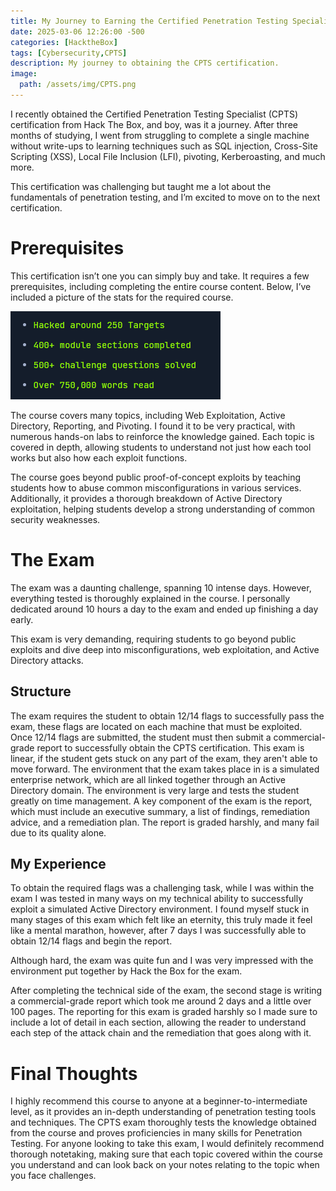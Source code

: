 ```yaml
---
title: My Journey to Earning the Certified Penetration Testing Specialist (CPTS) Certification
date: 2025-03-06 12:26:00 -500
categories: [HacktheBox]
tags: [Cybersecurity,CPTS]
description: My journey to obtaining the CPTS certification.
image:
  path: /assets/img/CPTS.png
---
```


I recently obtained the Certified Penetration Testing Specialist (CPTS) certification from Hack The Box, and boy, was it a journey. After three months of studying, I went from struggling to complete a single machine without write-ups to learning techniques such as SQL injection, Cross-Site Scripting (XSS), Local File Inclusion (LFI), pivoting, Kerberoasting, and much more.

This certification was challenging but taught me a lot about the fundamentals of penetration testing, and I’m excited to move on to the next certification.

# Prerequisites
This certification isn’t one you can simply buy and take. It requires a few prerequisites, including completing the entire course content. Below, I’ve included a picture of the stats for the required course.

![Statistics](/assets/img/stats.png)

The course covers many topics, including Web Exploitation, Active Directory, Reporting, and Pivoting. I found it to be very practical, with numerous hands-on labs to reinforce the knowledge gained. Each topic is covered in depth, allowing students to understand not just how each tool works but also how each exploit functions.

The course goes beyond public proof-of-concept exploits by teaching students how to abuse common misconfigurations in various services. Additionally, it provides a thorough breakdown of Active Directory exploitation, helping students develop a strong understanding of common security weaknesses.

# The Exam
The exam was a daunting challenge, spanning 10 intense days. However, everything tested is thoroughly explained in the course. I personally dedicated around 10 hours a day to the exam and ended up finishing a day early.

This exam is very demanding, requiring students to go beyond public exploits and dive deep into misconfigurations, web exploitation, and Active Directory attacks.

## Structure
The exam requires the student to obtain 12/14 flags to successfully pass the exam, these flags are located on each machine that must be exploited. Once 12/14 flags are submitted, the student must then submit a commercial-grade report to successfully obtain the CPTS certification. This exam is linear, if the student gets stuck on any part of the exam, they aren't able to move forward.
The environment that the exam takes place in is a simulated enterprise network, which are all linked together through an Active Directory domain. The environment is very large and tests the student greatly on time management.
A key component of the exam is the report, which must include an executive summary, a list of findings, remediation advice, and a remediation plan. The report is graded harshly, and many fail due to its quality alone.

## My Experience
To obtain the required flags was a challenging task, while I was within the exam I was tested in many ways on my technical ability to successfully exploit a simulated Active Directory environment. I found myself stuck in many stages of this exam which felt like an eternity, this truly made it feel like a mental marathon, however, after 7 days I was successfully able to obtain 12/14 flags and begin the report.

Although hard, the exam was quite fun and I was very impressed with the environment put together by Hack the Box for the exam.

After completing the technical side of the exam, the second stage is writing a commercial-grade report which took me around 2 days and a little over 100 pages. The reporting for this exam is graded harshly so I made sure to include a lot of detail in each section, allowing the reader to understand each step of the attack chain and the remediation that goes along with it.

# Final Thoughts
I highly recommend this course to anyone at a beginner-to-intermediate level, as it provides an in-depth understanding of penetration testing tools and techniques. The CPTS exam thoroughly tests the knowledge obtained from the course and proves proficiencies in many skills for Penetration Testing. For anyone looking to take this exam, I would definitely  recommend thorough notetaking, making sure that each topic covered within the course you understand and can look back on your notes relating to the topic when you face challenges.
